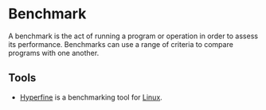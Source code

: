 # Benchmark

A benchmark is the act of running a program or operation in order to assess its performance.
Benchmarks can use a range of criteria to compare programs with one another.

## Tools

- [Hyperfine](/wiki/linux/hyperfine.md) is a benchmarking tool for [Linux](/wiki/linux.md).
